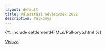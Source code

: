 ```yaml
---
layout: default
title: Választási névjegyzék 2022
description: Palkonya
---
```


{% include settlementHTMLs/Palkonya.html %}

[Vissza](./)